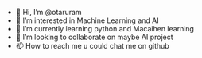 - 👋 Hi, I’m @otaruram
- 👀 I’m interested in Machine Learning and AI 
- 🌱 I’m currently learning python and Macaihen learning
- 💞️ I’m looking to collaborate on maybe AI project
- 📫 How to reach me u could chat me on github

<!---
otaruram/otaruram is a ✨ special ✨ repository because its `README.md` (this file) appears on your GitHub profile.
You can click the Preview link to take a look at your changes.
--->
